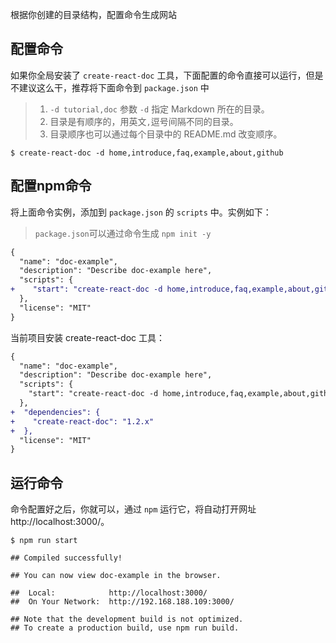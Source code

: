 <!--
title: 创建网站
sort: 4
-->

根据你创建的目录结构，配置命令生成网站

## 配置命令

如果你全局安装了 `create-react-doc` 工具，下面配置的命令直接可以运行，但是不建议这么干，推荐将下面命令到 `package.json` 中

> 1. `-d tutorial,doc` 参数 `-d` 指定 Markdown 所在的目录。
> 2. 目录是有顺序的，用英文`,`逗号间隔不同的目录。
> 3. 目录顺序也可以通过每个目录中的 README.md 改变顺序。

```shell
$ create-react-doc -d home,introduce,faq,example,about,github
```

## 配置npm命令

将上面命令实例，添加到 `package.json` 的 `scripts` 中。实例如下：

> `package.json`可以通过命令生成 `npm init -y`

```diff
{
  "name": "doc-example",
  "description": "Describe doc-example here",
  "scripts": {
+    "start": "create-react-doc -d home,introduce,faq,example,about,github"
  },
  "license": "MIT"
}
```

当前项目安装 create-react-doc 工具：

```diff
{
  "name": "doc-example",
  "description": "Describe doc-example here",
  "scripts": {
    "start": "create-react-doc -d home,introduce,faq,example,about,github"
  },
+  "dependencies": {
+    "create-react-doc": "1.2.x"
+  },
  "license": "MIT"
}
```

## 运行命令

命令配置好之后，你就可以，通过 `npm` 运行它，将自动打开网址 http://localhost:3000/。

```shell
$ npm run start

## Compiled successfully!

## You can now view doc-example in the browser.

##  Local:            http://localhost:3000/
##  On Your Network:  http://192.168.188.109:3000/

## Note that the development build is not optimized.
## To create a production build, use npm run build.
```
